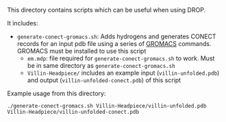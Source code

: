 This directory contains scripts which can be useful when using DROP.

It includes:
- ```generate-conect-gromacs.sh```: Adds hydrogens and generates CONECT records for an input pdb file using a series of [GROMACS](https://gitlab.com/gromacs/gromacs) commands. GROMACS must be installed to use this script
  - ```em.mdp```: file required for ```generate-conect-gromacs.sh``` to work. Must be in same directory as ```generate-conect-gromacs.sh```
  - ```Villin-Headpiece/``` includes an example input (```villin-unfolded.pdb```) and output (```villin-unfolded-conect.pdb```) of this script

Example usage from this directory:

```./generate-conect-gromacs.sh Villin-Headpiece/villin-unfolded.pdb Villin-Headpiece/villin-unfolded-conect.pdb```
